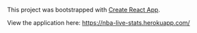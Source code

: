 This project was bootstrapped with [Create React App](https://github.com/facebook/create-react-app).

View the application here: https://nba-live-stats.herokuapp.com/
